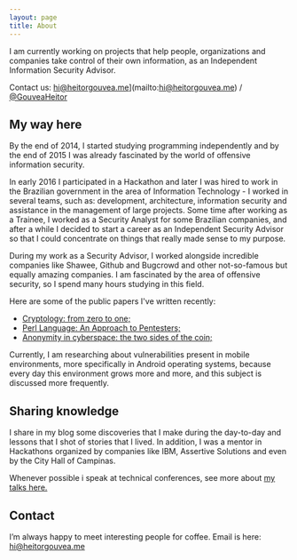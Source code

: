 ```yaml
---
layout: page
title: About
---
```


I am currently working on projects that help people, organizations and companies take control of their own information, as an Independent Information Security Advisor.

Contact us: hi@heitorgouvea.me](mailto:hi@heitorgouvea.me) / [@GouveaHeitor](https://twitter.com/GouveaHeitor)

## My way here

By the end of 2014, I started studying programming independently and by the end of 2015 I was already fascinated by the world of offensive information security.

In early 2016 I participated in a Hackathon and later I was hired to work in the Brazilian government in the area of ​​Information Technology - I worked in several teams, such as: development, architecture, information security and assistance in the management of large projects. Some time after working as a Trainee, I worked as a Security Analyst for some Brazilian companies, and after a while I decided to start a career as an Independent Security Advisor so that I could concentrate on things that really made sense to my purpose.

During my work as a Security Advisor, I worked alongside incredible companies like Shawee, Github and Bugcrowd and other not-so-famous but equally amazing companies. I am fascinated by the area of ​​offensive security, so I spend many hours studying in this field.

Here are some of the public papers I've written recently:

- [Cryptology: from zero to one;](#)
- [Perl Language: An Approach to Pentesters;](#)
- [Anonymity in cyberspace: the two sides of the coin;](#)

Currently, I am researching about vulnerabilities present in mobile environments, more specifically in Android operating systems, because every day this environment grows more and more, and this subject is discussed more frequently.

## Sharing knowledge

I share in my blog some discoveries that I make during the day-to-day and lessons that I shot of stories that I lived.
In addition, I was a mentor in Hackathons organized by companies like IBM, Assertive Solutions and even by the City Hall of Campinas.

Whenever possible i speak at technical conferences, see more about [my talks here.](https://heitorgouvea.me/palestras)

## Contact

I’m always happy to meet interesting people for coffee. Email is here: [hi@heitorgouvea.me](mailto:hi@heitorgouvea.me)

